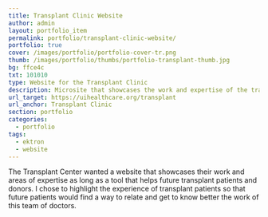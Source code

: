 ```yaml
---
title: Transplant Clinic Website
author: admin
layout: portfolio_item
permalink: portfolio/transplant-clinic-website/
portfolio: true
cover: /images/portfolio/portfolio-cover-tr.png
thumb: /images/portfolio/thumbs/portfolio-transplant-thumb.jpg
bg: ffce4c
txt: 101010
type: Website for the Transplant Clinic
description: Microsite that showcases the work and expertise of the transplant clinic.
url_target: https://uihealthcare.org/transplant
url_anchor: Transplant Clinic
section: portfolio
categories:
  - portfolio
tags:
  - ektron
  - website
---
```


The Transplant Center wanted a website that showcases their work and areas of expertise as long as a tool that helps future transplant patients and donors. I chose to highlight the experience of transplant patients so that future patients would find a way to relate and get to know better the work of this team of doctors.



